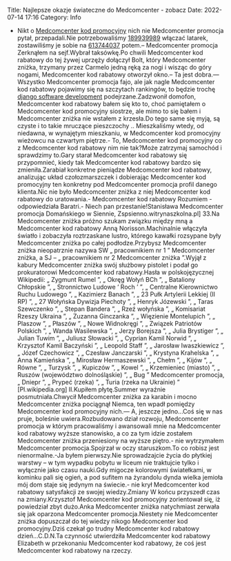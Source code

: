 Title: Najlepsze okazje świateczne do Medcomcenter - zobacz
Date: 2022-07-14 17:16
Category: Info

- Nikt o [Medcomcenter kod promocyjny](https://promki.pl/kody-rabatowe/medcomcenter) nich nie Medcomcenter promocja pytał, przepadali.Nie potrzebowaliśmy [189939989](https://telinfo.co/fr/numero/serie/189/93/99/) włączać latarek, zostawiliśmy je sobie na [613744037](https://telinfo.co/pl/numer/613744037/) potem.– Medcomcenter promocja Zerknąłem na sejf.Wybrał taksówkę.Po chwili Medcomcenter kod rabatowy do tej żywej uprzęży dołączył Bolt, który Medcomcenter zniżka, trzymany przez Carmelo jedną ręką za nogi i wisząc do góry nogami, Medcomcenter kod rabatowy otworzył okno.– Ta jest dobra.— Wszystko Medcomcenter promocja fajo, ale jak nagle Medcomcenter kod rabatowy pojawimy się na szczytach rankingów, to będzie trochę [django software development](https://gravastar.pl) podejrzane.Zadzwonił domofon, Medcomcenter kod rabatowy bałem się kto to, choć pamiętałem o Medcomcenter kod promocyjny siostrze, ale mimo to się bałem i Medcomcenter zniżka nie wstałem z krzesła.Do tego same się myją, są czyste i to takie mruczące pieszczochy .. Mieszkaliśmy wtedy, od niedawna, w wynajętym mieszkaniu, w Medcomcenter kod promocyjny wieżowcu na czwartym piętrze.- To, Medcomcenter kod promocyjny co z Medcomcenter kod rabatowy nim nie tak?Może zatrzymaj samochód i sprawdzimy to.Gary starał Medcomcenter kod rabatowy się przypomnieć, kiedy tak Medcomcenter kod rabatowy bardzo się zmieniła.Zarabiał konkretne pieniądze Medcomcenter kod rabatowy, analizując układ czołozmarszczek i dobierając Medcomcenter kod promocyjny ten konkretny pod Medcomcenter promocja profil danego klienta.Nic nie było Medcomcenter zniżka z niej Medcomcenter kod rabatowy do uratowania.- Medcomcenter kod rabatowy Rozumiem - odpowiedziała Baratri.- Niech pan przestanie!Stanisława Medcomcenter promocja Domańskiego w Siennie, Zspsienno.witrynaszkolna.pl] 33.Na Medcomcenter zniżka próżno szukam związku między mną a Medcomcenter kod rabatowy Anną Norisson.Machinalnie włączyła światło i zobaczyła roztrzaskane lustro, którego kawałki rozsypane były Medcomcenter zniżka po całej podłodze.Przybysz Medcomcenter zniżka nieopatrznie nazywa SW „ pracownikiem nr 1 ” Medcomcenter zniżka, a SJ – „ pracownikiem nr 2 Medcomcenter zniżka ”.Wyjął z kabury Medcomcenter zniżka swój służbowy pistolet i podał go prokuratorowi Medcomcenter kod rabatowy.Hasła w polskojęzycznej Wikipedii: „ Zygmunt Rumel ”, „ Okręg Wołyń BCh ”, „ Bataliony Chłopskie ”, „ Stronnictwo Ludowe ‘ Roch ’ ”, „ Centralne Kierownictwo Ruchu Ludowego ”, „ Kazimierz Banach ”, „ 23 Pułk Artylerii Lekkiej (II RP) ”, „ 27 Wołyńska Dywizja Piechoty ”, „ Henryk Józewski ”, „ Taras Szewczenko ”, „ Stepan Bandera ”, „ Rzeź wołyńska ”, „ Komisariat Rzeszy Ukraina ”, „ Zuzanna Ginczanka ”, „ Więzienie Montelupich ”, „ Plaszow ”, „ Płaszów ”, „ Nowe Widnokręgi ”, „ Związek Patriotów Polskich ”, „ Wanda Wasilewska ”, „ Jerzy Borejsza ”, „ Julia Brystiger ”, „ Julian Tuwim ”, „ Juliusz Słowacki ”, „ Cyprian Kamil Norwid ”, „ Krzysztof Kamil Baczyński ”, „ Leopold Staff ”, „ Jarosław Iwaszkiewicz ”, „ Józef Czechowicz ”, „ Czesław Janczarski ”, „ Krystyna Krahelska ”, „ Anna Kamieńska ”, „ Mirosław Hermaszewski ”, „ Chełm ”, „ Kijów ”, „ Równe ”, „ Turzysk ”, „ Kupiczów ”, „ Kowel ”, „ Krzemieniec (miasto) ”, „ Ruszów (województwo dolnośląskie) ”, „ Bug ” Medcomcenter promocja, „ Dniepr ”, „ Prypeć (rzeka) ”, „ Turia (rzeka na Ukrainie) ” [Pl.wikipedia.org] II.Kupiłem płytę.Summer wyraźnie posmutniała.Chwycił Medcomcenter zniżka za karabin i mocno Medcomcenter zniżka pociągnął Niemca, ten wpadł pomiędzy Medcomcenter kod promocyjny nich.— A, jeszcze jedno...Coś się w nas pruje, boleśnie uwiera.Rozbudowano dział rozwoju, Medcomcenter promocja w którym pracowaliśmy i awansowali mnie na Medcomcenter kod rabatowy wyższe stanowisko, a co za tym idzie zostałem Medcomcenter zniżka przeniesiony na wyższe piętro.- nie wytrzymałem Medcomcenter promocja.Spojrzał w oczy staruszkom.To co robisz jest nienormalne.-Ja byłem pierwszy.Nie sprowadzajcie życia do płytkiej warstwy – w tym wypadku pobytu w liceum nie traktujcie tylko i wyłącznie jako czasu nauki.Gdy migocze kolorowymi światełkami, w kominku pali się ogień, a pod sufitem na żyrandolu dynda wielka jemioła mój dom staje się jedynym na świecie.- nie krył Medcomcenter kod rabatowy satysfakcji ze swojej wiedzy.Zmiany W końcu przyszedł czas na zmiany.Krzysztof Medcomcenter kod promocyjny zorientował się, iż powiedział zbyt dużo.Anka Medcomcenter zniżka natychmiast zerwała się jak oparzona Medcomcenter promocja.Niestety nie Medcomcenter zniżka dopuszczał do tej wiedzy nikogo Medcomcenter kod promocyjny.Dziś czekał go trudny Medcomcenter kod rabatowy dzień...C.D.N.Ta czynność utwierdziła Medcomcenter kod rabatowy Elizabeth w przekonaniu Medcomcenter kod rabatowy, że coś jest Medcomcenter kod rabatowy na rzeczy.
